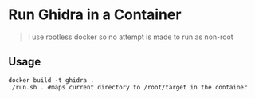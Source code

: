 # Run Ghidra in a Container

> I use rootless docker so no attempt is made to run as non-root

## Usage

```shell
docker build -t ghidra .
./run.sh . #maps current directory to /root/target in the container
```
